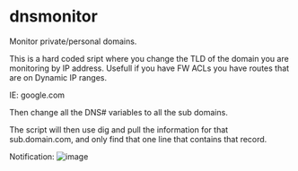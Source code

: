 # dnsmonitor
Monitor private/personal domains.

This is a hard coded sript where you change the TLD of the domain you are monitoring by IP address. 
Usefull if you have FW ACLs you have routes that are on Dynamic IP ranges.

IE: google.com

Then change all the DNS# variables to all the sub domains. 

The script will then use dig and pull the information for that sub.domain.com, and only find that one line that contains that record.

Notification:
![image](https://user-images.githubusercontent.com/67975247/228658993-9d041bdc-0465-41da-aa0c-469c0c32858e.png)
